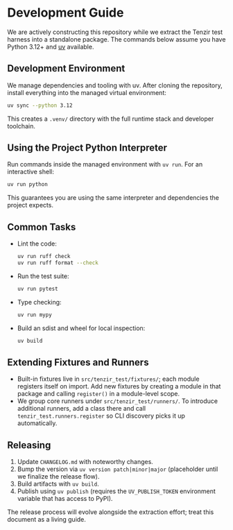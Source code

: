 # Development Guide

We are actively constructing this repository while we extract the Tenzir test harness into a standalone package. The commands below assume you have Python 3.12+ and [uv](https://docs.astral.sh/uv/) available.

## Development Environment

We manage dependencies and tooling with uv. After cloning the repository, install everything into the managed virtual environment:

```sh
uv sync --python 3.12
```

This creates a `.venv/` directory with the full runtime stack and developer toolchain.

## Using the Project Python Interpreter

Run commands inside the managed environment with `uv run`. For an interactive shell:

```sh
uv run python
```

This guarantees you are using the same interpreter and dependencies the project expects.

## Common Tasks

- Lint the code:
  ```sh
  uv run ruff check
  uv run ruff format --check
  ```
- Run the test suite:
  ```sh
  uv run pytest
  ```
- Type checking:
  ```sh
  uv run mypy
  ```
- Build an sdist and wheel for local inspection:
  ```sh
  uv build
  ```

## Extending Fixtures and Runners

- Built-in fixtures live in `src/tenzir_test/fixtures/`; each module registers itself on import. Add new fixtures by creating a module in that package and calling `register()` in a module-level scope.
- We group core runners under `src/tenzir_test/runners/`. To introduce additional runners, add a class there and call `tenzir_test.runners.register` so CLI discovery picks it up automatically.

## Releasing

1. Update `CHANGELOG.md` with noteworthy changes.
2. Bump the version via `uv version patch|minor|major` (placeholder until we finalize the release flow).
3. Build artifacts with `uv build`.
4. Publish using `uv publish` (requires the `UV_PUBLISH_TOKEN` environment variable that has access to PyPI).

The release process will evolve alongside the extraction effort; treat this document as a living guide.
